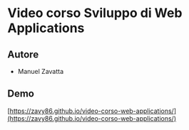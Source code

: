 # Video corso Sviluppo di Web Applications

## Autore

* Manuel Zavatta

## Demo

[https://zavy86.github.io/video-corso-web-applications/](https://zavy86.github.io/video-corso-web-applications/)
